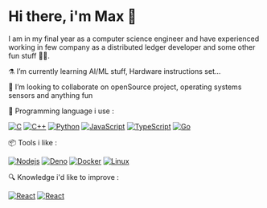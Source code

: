 # Hi there, i'm Max 👋

I am in my final year as a computer science engineer and have experienced working in few company as a distributed ledger developer and some other fun stuff 👨‍💻. 

:alembic:  I’m currently learning AI/ML stuff, Hardware instructions set...

👯 I’m looking to collaborate on openSource project, operating systems sensors and anything fun

🎨 Programming language i use : 

[![C](https://img.shields.io/badge/-C-000000?style=flat&logo=c)](https://github.com/maxdvlg) 
[![C++](https://img.shields.io/badge/-C++-000000?style=flat&logo=c%2B%2B)](https://github.com/maxdvlg) 
[![Python](https://img.shields.io/badge/-Python-black?style=flat&logo=python&link=https://github.com/maxdvlg)](https://github.com/maxdvlg) 
[![JavaScript](https://img.shields.io/badge/-JavaScript-black?style=flat&logo=javascript&link=https://github.com/maxdvlg)]()
[![TypeScript](https://img.shields.io/badge/-TypeScript-007ACC?style=flat&logo=typescript&link=https://github.com/maxdvlg)]()
[![Go](https://img.shields.io/badge/-Go-black?style=flat&logo=go&link=https://github.com/maxdvlg)](https://github.com/hritik5102) 

📦 Tools i like : 

[![Nodejs](https://img.shields.io/badge/-Nodejs-black?style=flat&logo=Node.js&link=https://github.com/maxdvlg)](https://github.com/maxdvlg) 
[![Deno](https://img.shields.io/badge/-Deno-black?style=flat&logo=deno&logoColor=blue)]()
[![Docker](https://img.shields.io/badge/-Docker-black?style=flat&logo=docker)](https://github.com/maxdvlg) 
[![Linux](https://img.shields.io/badge/-Linux-black?style=flat&logo=linux&logoColor=FCC624)]()

🔍 Knowledge i'd like to improve : 

[![React](https://img.shields.io/badge/-React-black?style=flat&logo=react&link=https://github.com/maxdvlg)](https://github.com/maxdvlg) 
[![React](https://img.shields.io/badge/-Rust-black?style=flat&logo=rust&link=https://github.com/maxdvlg)](https://github.com/maxdvlg) 






